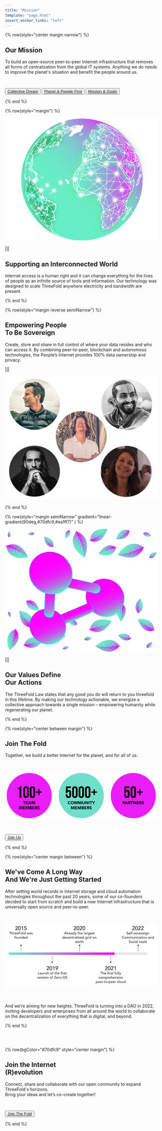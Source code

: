 ```yaml
---
title: "Mission"
template: "page.html"
insert_anchor_links: "left"
---
```


<!-- section 1 (header) -->


{% row(style="center margin narrow") %}

## Our **Mission**


To build an open-source peer-to-peer Internet infrastructure that removes all forms of centralization from the global IT systems. Anything we do needs to improve the planet's situation and benefit the people around us.

<br>

<button>[Collective Dream](/blog/tf-grid-peoples-internet/)</button>
<button>[Planet & People First](/blog/planet-first-people-first/)</button>
<button>[Mission & Goals](http://mission.threefold.me)</button>


{% end %}


<!-- section 2 (INTERCONNECTED) -->

{% row(style="margin") %}

![Image](globe_mission.png#medium)

|||

## Supporting an **Interconnected World**

Internet access is a human right and it can change everything for the lives of people as an infinite source of tools and information. Our technology was designed to scale ThreeFold anywhere electricity and bandwidth are present.

{% end %}


<!-- section 3 (SOVEREIGN) -->

{% row(style="margin reverse semiNarrow") %}

## Empowering People <br> **To Be Sovereign**

Create, store and share in full control of where your data resides and who can access it. By combining peer-to-peer, blockchain and autonomous technologies, the People’s Internet provides 100% data ownership and privacy.

|||

![Image](people_mission.png#medium)

{% end %}



<!-- section 4 (OUR ACTIONS) -->

{% row(style="margin semiNarrow" gradient="linear-gradient(90deg,#70dfc9,#ea1ff7)" ) %}

![Image](node_mission.png#medium)

|||

## Our Values Define <br>**Our Actions**

The ThreeFold Law states that any good you do will return to you threefold in this lifetime. By making our technology actionable, we energize a collective approach towards a single mission – empowering humanity while regenerating our planet.

{% end %}



<!-- section 5 (JOIN THE FOLD) -->

{% row(style="center between margin") %}

## **Join **The Fold****

Together, we build a better Internet for the planet, and for all of us.

<br>

![Image](100_mission.png#meduim#mx-auto)

<br>

<button>[Join Us](/community)</button>

{% end %}



<!-- section 6 (GETTING STARTED) -->

{% row(style="center margin between") %}

## We've Come A Long Way <br> **And We're Just Getting Started**

After setting world records in Internet storage and cloud automation technologies throughout the past 20 years, some of our co-founders decided to start from scratch and build a new Internet infrastructure that is universally open source and peer-to-peer.

<br>

![Image](mission_roadmap.png#large)

<br>

And we’re aiming for new heights. ThreeFold is turning into a DAO in 2022, inviting developers and enterprises from all around the world to collaborate on the decentralization of everything that is digital, and beyond.

{% end %}

<br>
<br>

<!-- section 7 (REVOLUTION) -->

{% row(bgColor="#70dfc9" style="center margin") %}

## Join the Internet <br> **(R)evolution**

Connect, share and collaborate with our open community to expand ThreeFold's horizons.<br> Bring your ideas and let’s co-create together!

<br>

<button>[Join The Fold](/community)</button>

{% end %}
